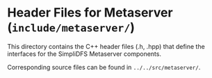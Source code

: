 # Header Files for Metaserver (`include/metaserver/`)

This directory contains the C++ header files (.h, .hpp) that define the interfaces for the SimpliDFS Metaserver components.

Corresponding source files can be found in `../../src/metaserver/`.
